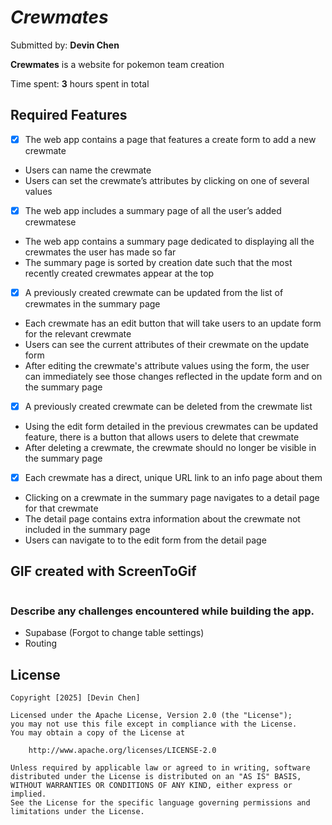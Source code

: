 # *Crewmates*

Submitted by: **Devin Chen**

**Crewmates** is a website for pokemon team creation

Time spent: **3** hours spent in total

## Required Features
- [x] The web app contains a page that features a create form to add a new crewmate
- Users can name the crewmate
- Users can set the crewmate’s attributes by clicking on one of several values
- [x] The web app includes a summary page of all the user’s added crewmatese
- The web app contains a summary page dedicated to displaying all the crewmates the user has made so far
- The summary page is sorted by creation date such that the most recently created crewmates appear at the top
- [x] A previously created crewmate can be updated from the list of crewmates in the summary page
- Each crewmate has an edit button that will take users to an update form for the relevant crewmate
- Users can see the current attributes of their crewmate on the update form
- After editing the crewmate's attribute values using the form, the user can immediately see those changes reflected in the update form and on the summary page
- [x] A previously created crewmate can be deleted from the crewmate list
- Using the edit form detailed in the previous crewmates can be updated feature, there is a button that allows users to delete that crewmate
- After deleting a crewmate, the crewmate should no longer be visible in the summary page
- [x] Each crewmate has a direct, unique URL link to an info page about them
- Clicking on a crewmate in the summary page navigates to a detail page for that crewmate
- The detail page contains extra information about the crewmate not included in the summary page
- Users can navigate to to the edit form from the detail page


## GIF created with ScreenToGif
![]()

### Describe any challenges encountered while building the app.
- Supabase (Forgot to change table settings)
- Routing 
## License

    Copyright [2025] [Devin Chen]

    Licensed under the Apache License, Version 2.0 (the "License");
    you may not use this file except in compliance with the License.
    You may obtain a copy of the License at

        http://www.apache.org/licenses/LICENSE-2.0

    Unless required by applicable law or agreed to in writing, software
    distributed under the License is distributed on an "AS IS" BASIS,
    WITHOUT WARRANTIES OR CONDITIONS OF ANY KIND, either express or implied.
    See the License for the specific language governing permissions and
    limitations under the License.